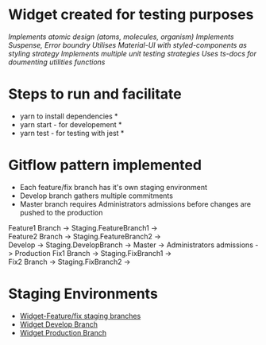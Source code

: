# Widget created for testing purposes
*Implements atomic design (atoms, molecules, organism)*
*Implements Suspense, Error boundry*
*Utilises Material-UI with styled-components as styling strategy*
*Implements multiple unit testing strategies*
*Uses ts-docs for doumenting utilities functions*



# Steps to run and facilitate
* yarn to install dependencies *
* yarn start - for developement *
* yarn test  - for testing with jest *


# Gitflow pattern implemented
 * Each feature/fix branch has it's own staging environment
 * Develop branch gathers multiple commitments 
 * Master branch requires Administrators admissions before changes are pushed to the production 

Feature1 Branch    ->   Staging.FeatureBranch1 ->            
Feature2 Branch    ->   Staging.FeatureBranch2 ->                       
                                                     Develop  -> Staging.DevelopBranch  -> Master  -> Administrators admissions  ->   Production 
Fix1 Branch        ->   Staging.FixBranch1     ->    
Fix2 Branch        ->   Staging.FixBranch2     ->    

# Staging Environments
* [Widget-Feature/fix staging branches](https://widget.staging[Feature|FixBranch{BranchId}].setsudo.net)
* [Widget Develop Branch](https://widget.staging.setsudo.net)
* [Widget Production Branch](https://widget.setsudo.net)

